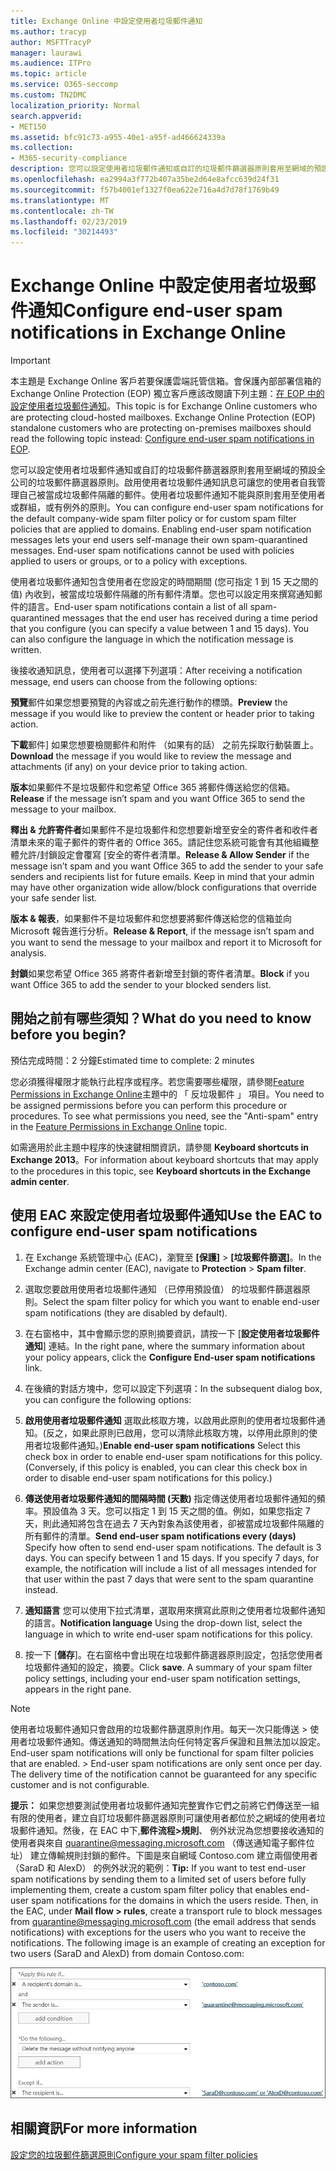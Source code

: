 ```yaml
---
title: Exchange Online 中設定使用者垃圾郵件通知
ms.author: tracyp
author: MSFTTracyP
manager: laurawi
ms.audience: ITPro
ms.topic: article
ms.service: O365-seccomp
ms.custom: TN2DMC
localization_priority: Normal
search.appverid:
- MET150
ms.assetid: bfc91c73-a955-40e1-a95f-ad466624339a
ms.collection:
- M365-security-compliance
description: 您可以設定使用者垃圾郵件通知或自訂的垃圾郵件篩選器原則套用至網域的預設全公司的垃圾郵件篩選器原則。
ms.openlocfilehash: ea2994a3f772b407a35be2d64e8afcc639d24f31
ms.sourcegitcommit: f57b4001ef1327f0ea622e716a4d7d78f1769b49
ms.translationtype: MT
ms.contentlocale: zh-TW
ms.lasthandoff: 02/23/2019
ms.locfileid: "30214493"
---
```

# <a name="configure-end-user-spam-notifications-in-exchange-online"></a><span data-ttu-id="b8de0-103">Exchange Online 中設定使用者垃圾郵件通知</span><span class="sxs-lookup"><span data-stu-id="b8de0-103">Configure end-user spam notifications in Exchange Online</span></span>

> [!IMPORTANT]
> <span data-ttu-id="b8de0-p101">本主題是 Exchange Online 客戶若要保護雲端託管信箱。會保護內部部署信箱的 Exchange Online Protection (EOP) 獨立客戶應該改閱讀下列主題：[在 EOP 中的設定使用者垃圾郵件通知](configure-end-user-spam-notifications-in-eop.md)。</span><span class="sxs-lookup"><span data-stu-id="b8de0-p101">This topic is for Exchange Online customers who are protecting cloud-hosted mailboxes. Exchange Online Protection (EOP) standalone customers who are protecting on-premises mailboxes should read the following topic instead: [Configure end-user spam notifications in EOP](configure-end-user-spam-notifications-in-eop.md).</span></span> 
  
<span data-ttu-id="b8de0-p102">您可以設定使用者垃圾郵件通知或自訂的垃圾郵件篩選器原則套用至網域的預設全公司的垃圾郵件篩選器原則。啟用使用者垃圾郵件通知訊息可讓您的使用者自我管理自己被當成垃圾郵件隔離的郵件。使用者垃圾郵件通知不能與原則套用至使用者或群組，或有例外的原則。</span><span class="sxs-lookup"><span data-stu-id="b8de0-p102">You can configure end-user spam notifications for the default company-wide spam filter policy or for custom spam filter policies that are applied to domains. Enabling end-user spam notification messages lets your end users self-manage their own spam-quarantined messages. End-user spam notifications cannot be used with policies applied to users or groups, or to a policy with exceptions.</span></span>
  
<span data-ttu-id="b8de0-p103">使用者垃圾郵件通知包含使用者在您設定的時間期間 (您可指定 1 到 15 天之間的值) 內收到，被當成垃圾郵件隔離的所有郵件清單。您也可以設定用來撰寫通知郵件的語言。</span><span class="sxs-lookup"><span data-stu-id="b8de0-p103">End-user spam notifications contain a list of all spam-quarantined messages that the end user has received during a time period that you configure (you can specify a value between 1 and 15 days). You can also configure the language in which the notification message is written.</span></span>
  
<span data-ttu-id="b8de0-111">後接收通知訊息，使用者可以選擇下列選項：</span><span class="sxs-lookup"><span data-stu-id="b8de0-111">After receiving a notification message, end users can choose from the following options:</span></span>

<span data-ttu-id="b8de0-112">**預覽**郵件如果您想要預覽的內容或之前先進行動作的標頭。</span><span class="sxs-lookup"><span data-stu-id="b8de0-112">**Preview** the message if you would like to preview the content or header prior to taking action.</span></span>

<span data-ttu-id="b8de0-113">**下載**郵件] 如果您想要檢閱郵件和附件 （如果有的話） 之前先採取行動裝置上。</span><span class="sxs-lookup"><span data-stu-id="b8de0-113">**Download** the message if you would like to review the message and attachments (if any) on your device prior to taking action.</span></span>

<span data-ttu-id="b8de0-114">**版本**如果郵件不是垃圾郵件和您希望 Office 365 將郵件傳送給您的信箱。</span><span class="sxs-lookup"><span data-stu-id="b8de0-114">**Release** if the message isn’t spam and you want Office 365 to send the message to your mailbox.</span></span>

<span data-ttu-id="b8de0-p104">**釋出 & 允許寄件者**如果郵件不是垃圾郵件和您想要新增至安全的寄件者和收件者清單未來的電子郵件的寄件者的 Office 365。請記住您系統可能會有其他組織整體允許/封鎖設定會覆寫 [安全的寄件者清單。</span><span class="sxs-lookup"><span data-stu-id="b8de0-p104">**Release & Allow Sender** if the message isn’t spam and you want Office 365 to add the sender to your safe senders and recipients list for future emails. Keep in mind that your admin may have other organization wide allow/block configurations that override your safe sender list.</span></span>

<span data-ttu-id="b8de0-117">**版本 & 報表**，如果郵件不是垃圾郵件和您想要將郵件傳送給您的信箱並向 Microsoft 報告進行分析。</span><span class="sxs-lookup"><span data-stu-id="b8de0-117">**Release & Report**, if the message isn’t spam and you want to send the message to your mailbox and report it to Microsoft for analysis.</span></span>

<span data-ttu-id="b8de0-118">**封鎖**如果您希望 Office 365 將寄件者新增至封鎖的寄件者清單。</span><span class="sxs-lookup"><span data-stu-id="b8de0-118">**Block** if you want Office 365 to add the sender to your blocked senders list.</span></span>
  
## <a name="what-do-you-need-to-know-before-you-begin"></a><span data-ttu-id="b8de0-119">開始之前有哪些須知？</span><span class="sxs-lookup"><span data-stu-id="b8de0-119">What do you need to know before you begin?</span></span>

<span data-ttu-id="b8de0-120">預估完成時間：2 分鐘</span><span class="sxs-lookup"><span data-stu-id="b8de0-120">Estimated time to complete: 2 minutes</span></span>
  
<span data-ttu-id="b8de0-p105">您必須獲得權限才能執行此程序或程序。若您需要哪些權限，請參閱[Feature Permissions in Exchange Online](http://technet.microsoft.com/library/15073ce1-0917-403b-8839-02a2ebc96e16.aspx)主題中的 「 反垃圾郵件 」 項目。</span><span class="sxs-lookup"><span data-stu-id="b8de0-p105">You need to be assigned permissions before you can perform this procedure or procedures. To see what permissions you need, see the "Anti-spam" entry in the [Feature Permissions in Exchange Online](http://technet.microsoft.com/library/15073ce1-0917-403b-8839-02a2ebc96e16.aspx) topic.</span></span> 
  
<span data-ttu-id="b8de0-123">如需適用於此主題中程序的快速鍵相關資訊，請參閱 **Keyboard shortcuts in Exchange 2013**。</span><span class="sxs-lookup"><span data-stu-id="b8de0-123">For information about keyboard shortcuts that may apply to the procedures in this topic, see **Keyboard shortcuts in the Exchange admin center**.</span></span>
  
## <a name="use-the-eac-to-configure-end-user-spam-notifications"></a><span data-ttu-id="b8de0-124">使用 EAC 來設定使用者垃圾郵件通知</span><span class="sxs-lookup"><span data-stu-id="b8de0-124">Use the EAC to configure end-user spam notifications</span></span>

1. <span data-ttu-id="b8de0-125">在 Exchange 系統管理中心 (EAC)，瀏覽至 **[保護]** \> **[垃圾郵件篩選]**。</span><span class="sxs-lookup"><span data-stu-id="b8de0-125">In the Exchange admin center (EAC), navigate to **Protection** \> **Spam filter**.</span></span>
    
2. <span data-ttu-id="b8de0-126">選取您要啟用使用者垃圾郵件通知 （已停用預設值） 的垃圾郵件篩選器原則。</span><span class="sxs-lookup"><span data-stu-id="b8de0-126">Select the spam filter policy for which you want to enable end-user spam notifications (they are disabled by default).</span></span>
    
3. <span data-ttu-id="b8de0-127">在右窗格中，其中會顯示您的原則摘要資訊，請按一下 [**設定使用者垃圾郵件通知**] 連結。</span><span class="sxs-lookup"><span data-stu-id="b8de0-127">In the right pane, where the summary information about your policy appears, click the **Configure End-user spam notifications** link.</span></span> 
    
4. <span data-ttu-id="b8de0-128">在後續的對話方塊中，您可以設定下列選項：</span><span class="sxs-lookup"><span data-stu-id="b8de0-128">In the subsequent dialog box, you can configure the following options:</span></span>
    
1. <span data-ttu-id="b8de0-p106">**啟用使用者垃圾郵件通知** 選取此核取方塊，以啟用此原則的使用者垃圾郵件通知。(反之，如果此原則已啟用，您可以清除此核取方塊，以停用此原則的使用者垃圾郵件通知。)</span><span class="sxs-lookup"><span data-stu-id="b8de0-p106">**Enable end-user spam notifications** Select this check box in order to enable end-user spam notifications for this policy. (Conversely, if this policy is enabled, you can clear this check box in order to disable end-user spam notifications for this policy.)</span></span> 
    
2. <span data-ttu-id="b8de0-p107">**傳送使用者垃圾郵件通知的間隔時間 (天數)** 指定傳送使用者垃圾郵件通知的頻率。預設值為 3 天。您可以指定 1 到 15 天之間的值。例如，如果您指定 7 天，則此通知將包含在過去 7 天內對象為該使用者，卻被當成垃圾郵件隔離的所有郵件的清單。</span><span class="sxs-lookup"><span data-stu-id="b8de0-p107">**Send end-user spam notifications every (days)** Specify how often to send end-user spam notifications. The default is 3 days. You can specify between 1 and 15 days. If you specify 7 days, for example, the notification will include a list of all messages intended for that user within the past 7 days that were sent to the spam quarantine instead.</span></span> 
    
3. <span data-ttu-id="b8de0-135">**通知語言** 您可以使用下拉式清單，選取用來撰寫此原則之使用者垃圾郵件通知的語言。</span><span class="sxs-lookup"><span data-stu-id="b8de0-135">**Notification language** Using the drop-down list, select the language in which to write end-user spam notifications for this policy.</span></span> 
    
5. <span data-ttu-id="b8de0-p108">按一下 [**儲存**]。在右窗格中會出現在垃圾郵件篩選器原則設定，包括您使用者垃圾郵件通知的設定，摘要。</span><span class="sxs-lookup"><span data-stu-id="b8de0-p108">Click **save**. A summary of your spam filter policy settings, including your end-user spam notification settings, appears in the right pane.</span></span>
    
> [!NOTE]
>  <span data-ttu-id="b8de0-p109">使用者垃圾郵件通知只會啟用的垃圾郵件篩選原則作用。每天一次只能傳送 > 使用者垃圾郵件通知。傳送通知的時間無法向任何特定客戶保證和且無法加以設定。</span><span class="sxs-lookup"><span data-stu-id="b8de0-p109">End-user spam notifications will only be functional for spam filter policies that are enabled. >  End-user spam notifications are only sent once per day. The delivery time of the notification cannot be guaranteed for any specific customer and is not configurable.</span></span> 
  
 <span data-ttu-id="b8de0-p110">**提示：** 如果您想要測試使用者垃圾郵件通知完整實作它們之前將它們傳送至一組有限的使用者，建立自訂垃圾郵件篩選器原則可讓使用者都位於之網域的使用者垃圾郵件通知。然後，在 EAC 中下,**郵件流程\>規則**、 例外狀況為您想要接收通知的使用者與來自 quarantine@messaging.microsoft.com （傳送通知電子郵件位址） 建立傳輸規則封鎖的郵件。下圖是來自網域 Contoso.com 建立兩個使用者 （SaraD 和 AlexD） 的例外狀況的範例：</span><span class="sxs-lookup"><span data-stu-id="b8de0-p110">**Tip:** If you want to test end-user spam notifications by sending them to a limited set of users before fully implementing them, create a custom spam filter policy that enables end-user spam notifications for the domains in which the users reside. Then, in the EAC, under **Mail flow \> rules**, create a transport rule to block messages from quarantine@messaging.microsoft.com (the email address that sends notifications) with exceptions for the users who you want to receive the notifications. The following image is an example of creating an exception for two users (SaraD and AlexD) from domain Contoso.com:</span></span> 
  
![測試使用者垃圾郵件通知的傳輸規則](media/EOP-ESN-testspecificusers.jpg)
  
## <a name="for-more-information"></a><span data-ttu-id="b8de0-145">相關資訊</span><span class="sxs-lookup"><span data-stu-id="b8de0-145">For more information</span></span>

[<span data-ttu-id="b8de0-146">設定您的垃圾郵件篩選原則</span><span class="sxs-lookup"><span data-stu-id="b8de0-146">Configure your spam filter policies</span></span>](configure-your-spam-filter-policies.md)
  
